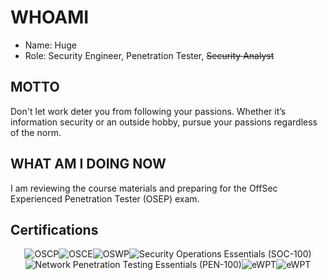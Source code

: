 # WHOAMI

 - Name: Huge
 - Role: Security Engineer, Penetration Tester, ~~Security Analyst~~

## MOTTO

Don't let work deter you from following your passions. Whether it’s information security or an outside hobby, pursue your passions regardless of the norm.

## WHAT AM I DOING NOW

I am reviewing the course materials and preparing for the OffSec Experienced Penetration Tester (OSEP) exam.

## Certifications

<div style="display: flex; justify-content: center; flex-wrap: wrap;">
  <img src="/badge_oscp.png" alt="OSCP" />
  <img src="/badge_osce.png" alt="OSCE" />
  <img src="/badge_oswp.png" alt="OSWP" />
  <img src="/badge_soc-100.png" alt="Security Operations Essentials (SOC-100)" />
  <img src="/badge_pen-100.png" alt="Network Penetration Testing Essentials (PEN-100)" />
  <img src="/badge_eWPT.png" alt="eWPT" />
  <img src="/badge_crtp.png" alt="eWPT" />
</div>